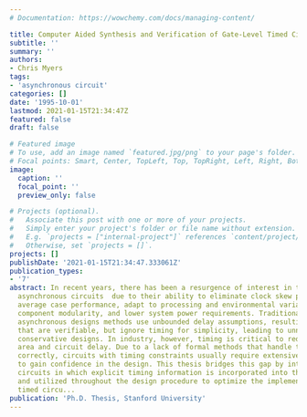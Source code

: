 ```yaml
---
# Documentation: https://wowchemy.com/docs/managing-content/

title: Computer Aided Synthesis and Verification of Gate-Level Timed Circuits
subtitle: ''
summary: ''
authors:
- Chris Myers
tags:
- 'asynchronous circuit'
categories: []
date: '1995-10-01'
lastmod: 2021-01-15T21:34:47Z
featured: false
draft: false

# Featured image
# To use, add an image named `featured.jpg/png` to your page's folder.
# Focal points: Smart, Center, TopLeft, Top, TopRight, Left, Right, BottomLeft, Bottom, BottomRight.
image:
  caption: ''
  focal_point: ''
  preview_only: false

# Projects (optional).
#   Associate this post with one or more of your projects.
#   Simply enter your project's folder or file name without extension.
#   E.g. `projects = ["internal-project"]` references `content/project/deep-learning/index.md`.
#   Otherwise, set `projects = []`.
projects: []
publishDate: '2021-01-15T21:34:47.333061Z'
publication_types:
- '7'
abstract: In recent years, there has been a resurgence of interest in the design of
  asynchronous circuits  due to their ability to eliminate clock skew problems, achieve
  average case performance, adapt to processing and environmental variations, provide
  component modularity, and lower system power requirements. Traditional academic
  asynchronous designs methods use unbounded delay assumptions, resulting in circuits
  that are verifiable, but ignore timing for simplicity, leading to unnecessarily
  conservative designs. In industry, however, timing is critical to reduce both chip
  area and circuit delay. Due to a lack of formal methods that handle timing information
  correctly, circuits with timing constraints usually require extensive simulation
  to gain confidence in the design. This thesis bridges this gap by introducing timed
  circuits in which explicit timing information is incorporated into the specification
  and utilized throughout the design procedure to optimize the implementation. Our
  timed circu...
publication: 'Ph.D. Thesis, Stanford University'
---
```

